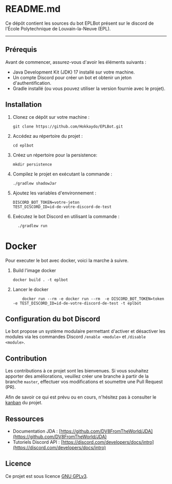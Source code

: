 # README.md

Ce dépôt contient les sources du bot EPLBot présent sur le discord de l'École Polytechnique de Louvain-la-Neuve (EPL).
___
## Prérequis

Avant de commencer, assurez-vous d'avoir les éléments suivants :

- Java Development Kit (JDK) 17 installé sur votre machine.
- Un compte Discord pour créer un bot et obtenir un jeton d'authentification.
- Gradle installé (ou vous pouvez utiliser la version fournie avec le projet).

## Installation

1. Clonez ce dépôt sur votre machine :

    ```shell
    git clone https://github.com/Hokkaydo/EPLBot.git
    ```

2. Accédez au répertoire du projet :

    ```shell
    cd eplbot
    ```
3. Créez un répertoire pour la persistence:

    ```shell
    mkdir persistence
    ```

4. Compilez le projet en exécutant la commande :

    ```shell
    ./gradlew shadowJar
    ```

5. Ajoutez les variables d'environnement :

    ```shell
    DISCORD_BOT_TOKEN=votre-jeton
    TEST_DISCORD_ID=id-de-votre-discord-de-test
    ```

6. Exécutez le bot Discord en utilisant la commande :

    ```shell
      ./gradlew run
    ```

# Docker

Pour executer le bot avec docker, voici la marche à suivre.

1. Build l'image docker

    ```shell
    docker build . -t eplbot
    ```
2. Lancer le docker

    ```shell
        docker run --rm -e docker run --rm  -e DISCORD_BOT_TOKEN=token -e TEST_DISCORD_ID=id-de-votre-discord-de-test -t eplbot
    ```

## Configuration du bot Discord

Le bot propose un système modulaire permettant d'activer et désactiver les modules via les commandes Discord `/enable <module>` et `/disable <module>`.
## Contribution

Les contributions à ce projet sont les bienvenues. Si vous souhaitez apporter des améliorations, veuillez créer une branche à partir de la branche `master`, effectuer vos modifications et soumettre une Pull Request (PR).

Afin de savoir ce qui est prévu ou en cours, n'hésitez pas à consulter le [kanban](https://github.com/users/Hokkaydo/projects/3/views/1) du projet.
## Ressources

- Documentation JDA : [https://github.com/DV8FromTheWorld/JDA](https://github.com/DV8FromTheWorld/JDA)
- Tutoriels Discord API : [https://discord.com/developers/docs/intro](https://discord.com/developers/docs/intro)

## Licence

Ce projet est sous licence [GNU GPLv3](https://github.com/Hokkaydo/EPLBot/blob/master/LICENCE).
